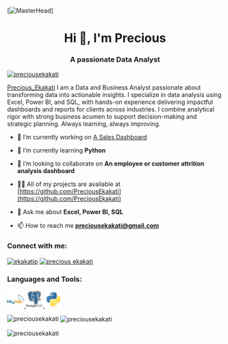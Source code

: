 [![MasterHead](https://img.freepik.com/free-photo/business-data-analysis_53876-95296.jpg)]
<h1 align="center">Hi 👋, I'm Precious</h1>
<h3 align="center">A passionate Data Analyst</h3>

<p align="left"> <a href="https://github.com/ryo-ma/github-profile-trophy"><img src="https://github-profile-trophy.vercel.app/?username=preciousekakati" alt="preciousekakati" /></a> </p>

[Precious_Ekakati](https://www.linkedin.com/in/precious-ekakati-aca-600366234/) I am a Data and Business Analyst passionate about transforming data into actionable insights. I specialize in data analysis using Excel, Power BI, and SQL, with hands-on experience delivering impactful dashboards and reports for clients across industries. I combine analytical rigor with strong business acumen to support decision-making and strategic planning. Always learning, always improving.

- 🔭 I’m currently working on [A Sales Dashboard](https://www.linkedin.com/posts/precious-ekakati-aca-600366234_dataanalysis-personalgrowth-powerbi-activity-7282736467196432384-Pna_?utm_source=share&utm_medium=member_desktop&rcm=ACoAADpt9eABxO3Kv4oxolvWzD5nQNQJKQtBj2k)


- 🌱 I’m currently learning **Python**

- 👯 I’m looking to collaborate on **An employee or customer attrition analysis dashboard**

- 👨‍💻 All of my projects are available at [https://github.com/PreciousEkakati](https://github.com/PreciousEkakati)

- 💬 Ask me about **Excel, Power BI, SQL**

- 📫 How to reach me **preciousekakati@gmail.com**

<h3 align="left">Connect with me:</h3>
<p align="left">
<a href="https://twitter.com/ekakatip" target="blank"><img align="center" src="https://raw.githubusercontent.com/rahuldkjain/github-profile-readme-generator/master/src/images/icons/Social/twitter.svg" alt="ekakatip" height="30" width="40" /></a>
<a href="https://linkedin.com/in/precious ekakati" target="blank"><img align="center" src="https://raw.githubusercontent.com/rahuldkjain/github-profile-readme-generator/master/src/images/icons/Social/linked-in-alt.svg" alt="precious ekakati" height="30" width="40" /></a>
</p>

<h3 align="left">Languages and Tools:</h3>
<p align="left"> <a href="https://www.mysql.com/" target="_blank" rel="noreferrer"> <img src="https://raw.githubusercontent.com/devicons/devicon/master/icons/mysql/mysql-original-wordmark.svg" alt="mysql" width="40" height="40"/> </a> <a href="https://www.postgresql.org" target="_blank" rel="noreferrer"> <img src="https://raw.githubusercontent.com/devicons/devicon/master/icons/postgresql/postgresql-original-wordmark.svg" alt="postgresql" width="40" height="40"/> </a> <a href="https://www.python.org" target="_blank" rel="noreferrer"> <img src="https://raw.githubusercontent.com/devicons/devicon/master/icons/python/python-original.svg" alt="python" width="40" height="40"/> </a> </p>

<p><img align="left" src="https://github-readme-stats.vercel.app/api/top-langs?username=preciousekakati&show_icons=true&locale=en&layout=compact" alt="preciousekakati" /></p>

<p>&nbsp;<img align="center" src="https://github-readme-stats.vercel.app/api?username=preciousekakati&show_icons=true&locale=en" alt="preciousekakati" /></p>

<p><img align="center" src="https://github-readme-streak-stats.herokuapp.com/?user=preciousekakati&" alt="preciousekakati" /></p>


<!--
**PreciousEkakati/preciousekakati** is a ✨ _special_ ✨ repository because its `README.md` (this file) appears on your GitHub profile.

Here are some ideas to get you started:

- 🔭 I’m currently working on ...
- 🌱 I’m currently learning ...
- 👯 I’m looking to collaborate on ...
- 🤔 I’m looking for help with ...
- 💬 Ask me about ...
- 📫 How to reach me: ...
- 😄 Pronouns: ...
- ⚡ Fun fact: ...
-->
